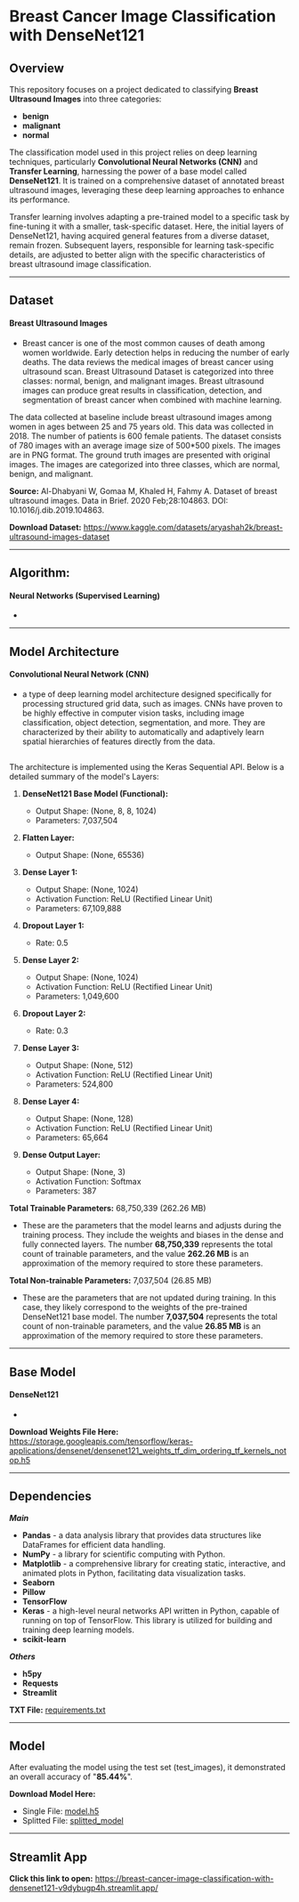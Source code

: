 # Breast Cancer Image Classification with DenseNet121

## Overview
This repository focuses on a project dedicated to classifying **Breast Ultrasound Images** into three categories: 
- **benign**
- **malignant**
- **normal**

The classification model used in this project relies on deep learning techniques, particularly **Convolutional Neural Networks (CNN)** and **Transfer Learning**, harnessing the power of a base model called **DenseNet121**. It is trained on a comprehensive dataset of annotated breast ultrasound images, leveraging these deep learning approaches to enhance its performance.

Transfer learning involves adapting a pre-trained model to a specific task by fine-tuning it with a smaller, task-specific dataset. Here, the initial layers of DenseNet121, having acquired general features from a diverse dataset, remain frozen. Subsequent layers, responsible for learning task-specific details, are adjusted to better align with the specific characteristics of breast ultrasound image classification. 

----------------------

## Dataset
#### Breast Ultrasound Images
- Breast cancer is one of the most common causes of death among women worldwide. Early detection helps in reducing the number of early deaths. The data reviews the medical images of breast cancer using ultrasound scan. Breast Ultrasound Dataset is categorized into three classes: normal, benign, and malignant images. Breast ultrasound images can produce great results in classification, detection, and segmentation of breast cancer when combined with machine learning.

The data collected at baseline include breast ultrasound images among women in ages between 25 and 75 years old. This data was collected in 2018. The number of patients is 600 female patients. The dataset consists of 780 images with an average image size of 500*500 pixels. The images are in PNG format. The ground truth images are presented with original images. The images are categorized into three classes, which are normal, benign, and malignant.

**Source:** Al-Dhabyani W, Gomaa M, Khaled H, Fahmy A. Dataset of breast ultrasound images. Data in Brief. 2020 Feb;28:104863. DOI: 10.1016/j.dib.2019.104863.

**Download Dataset:** https://www.kaggle.com/datasets/aryashah2k/breast-ultrasound-images-dataset

----------------------

## Algorithm:
#### Neural Networks (Supervised Learning)
- 
----------------------

## Model Architecture 
#### Convolutional Neural Network (CNN)
- a type of deep learning model architecture designed specifically for processing structured grid data, such as images. CNNs have proven to be highly effective in computer vision tasks, including image classification, object detection, segmentation, and more. They are characterized by their ability to automatically and adaptively learn spatial hierarchies of features directly from the data.
##
The architecture is implemented using the Keras Sequential API. Below is a detailed summary of the model's Layers:

1. **DenseNet121 Base Model (Functional):**
   - Output Shape: (None, 8, 8, 1024)
   - Parameters: 7,037,504

2. **Flatten Layer:**
   - Output Shape: (None, 65536)

3. **Dense Layer 1:**
   - Output Shape: (None, 1024)
   - Activation Function: ReLU (Rectified Linear Unit)
   - Parameters: 67,109,888

4. **Dropout Layer 1:**
   - Rate: 0.5

5. **Dense Layer 2:**
   - Output Shape: (None, 1024)
   - Activation Function: ReLU (Rectified Linear Unit)
   - Parameters: 1,049,600

6. **Dropout Layer 2:**
   - Rate: 0.3

7. **Dense Layer 3:**
   - Output Shape: (None, 512)
   - Activation Function: ReLU (Rectified Linear Unit)
   - Parameters: 524,800

8. **Dense Layer 4:**
   - Output Shape: (None, 128)
   - Activation Function: ReLU (Rectified Linear Unit)
   - Parameters: 65,664

9. **Dense Output Layer:**
   - Output Shape: (None, 3)
   - Activation Function: Softmax
   - Parameters: 387

**Total Trainable Parameters:** 68,750,339 (262.26 MB)  
- These are the parameters that the model learns and adjusts during the training process. They include the weights and biases in the dense and fully connected layers. The number **68,750,339** represents the total count of trainable parameters, and the value **262.26 MB** is an approximation of the memory required to store these parameters.

**Total Non-trainable Parameters:** 7,037,504 (26.85 MB)
- These are the parameters that are not updated during training. In this case, they likely correspond to the weights of the pre-trained DenseNet121 base model. The number **7,037,504** represents the total count of non-trainable parameters, and the value **26.85 MB** is an approximation of the memory required to store these parameters.

----------------------

## Base Model
#### DenseNet121
-

**Download Weights File Here:** https://storage.googleapis.com/tensorflow/keras-applications/densenet/densenet121_weights_tf_dim_ordering_tf_kernels_notop.h5

----------------------

## Dependencies

***Main***
- **Pandas** - a data analysis library that provides data structures like DataFrames for efficient data handling. 
- **NumPy** - a library for scientific computing with Python.
- **Matplotlib** - a comprehensive library for creating static, interactive, and animated plots in Python, facilitating data visualization tasks.
- **Seaborn**
- **Pillow**
- **TensorFlow**
- **Keras** - a high-level neural networks API written in Python, capable of running on top of TensorFlow. This library is utilized for building and training deep learning models.
- **scikit-learn**

***Others***
- **h5py**
- **Requests**
- **Streamlit**

**TXT File:** [requirements.txt](https://github.com/m3mentomor1/Breast-Cancer-Image-Classification-with-DenseNet121/blob/f8a7a3b747ab8b3d81acb7bbda0251ff1063ee14/requirements.txt)

----------------------

## Model 
After evaluating the model using the test set (test_images), it demonstrated an overall accuracy of "**85.44%**". 

**Download Model Here:**
- Single File: [model.h5](https://drive.google.com/file/d/14tfAoUQDBRwJKL-5ooWFXqMLy-Ki2lX7/view?usp=drive_link)
- Splitted File: [splitted_model](https://github.com/m3mentomor1/Breast-Cancer-Image-Classification-with-DenseNet121/tree/fcb1bcfedd11d733427bd96ae791ed0fbeefdcd5/splitted_model)

----------------------

## Streamlit App
**Click this link to open:** https://breast-cancer-image-classification-with-densenet121-v9dybugp4h.streamlit.app/
